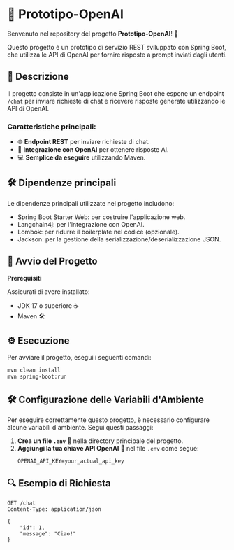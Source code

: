 # 🌟 Prototipo-OpenAI

Benvenuto nel repository del progetto **Prototipo-OpenAI**! 🚀

Questo progetto è un prototipo di servizio REST sviluppato con Spring Boot, che utilizza le API di OpenAI per fornire risposte a prompt inviati dagli utenti.

## 📝 Descrizione

Il progetto consiste in un'applicazione Spring Boot che espone un endpoint `/chat` per inviare richieste di chat e ricevere risposte generate utilizzando le API di OpenAI.

### Caratteristiche principali:
- 🌐 **Endpoint REST** per inviare richieste di chat.
- 🧠 **Integrazione con OpenAI** per ottenere risposte AI.
- 💻 **Semplice da eseguire** utilizzando Maven.

## 🛠️ Dipendenze principali
Le dipendenze principali utilizzate nel progetto includono:

- Spring Boot Starter Web: per costruire l'applicazione web.
- Langchain4j: per l'integrazione con OpenAI.
- Lombok: per ridurre il boilerplate nel codice (opzionale).
- Jackson: per la gestione della serializzazione/deserializzazione JSON.

## 🚀 Avvio del Progetto
**Prerequisiti**

Assicurati di avere installato:

- JDK 17 o superiore ☕
- Maven 🛠️

## ⚙️ Esecuzione
  Per avviare il progetto, esegui i seguenti comandi:
  ```sh
  mvn clean install
  mvn spring-boot:run
  ```
## 🛠️ Configurazione delle Variabili d'Ambiente

Per eseguire correttamente questo progetto, è necessario configurare alcune variabili d'ambiente. Segui questi passaggi:

1. **Crea un file `.env`** 📄 nella directory principale del progetto.
2. **Aggiungi la tua chiave API OpenAI** 🔑 nel file `.env` come segue:
   ```plaintext
   OPENAI_API_KEY=your_actual_api_key
   ```

## 🔍 Esempio di Richiesta
```
GET /chat
Content-Type: application/json

{
    "id": 1,
    "message": "Ciao!"
}
```

